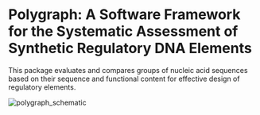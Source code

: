 # Polygraph: A Software Framework for the Systematic Assessment of Synthetic Regulatory DNA Elements

This package evaluates and compares groups of nucleic acid sequences based on their sequence and functional content for effective design of regulatory elements. 

![polygraph_schematic](https://github.com/Genentech/polygraph/assets/11052222/59897763-e064-436f-85bc-c205d9cb4b4a)
